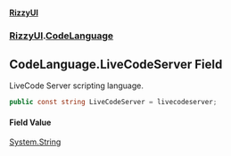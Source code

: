 #### [RizzyUI](index 'index')
### [RizzyUI](RizzyUI 'RizzyUI').[CodeLanguage](RizzyUI.CodeLanguage 'RizzyUI.CodeLanguage')

## CodeLanguage.LiveCodeServer Field

LiveCode Server scripting language.

```csharp
public const string LiveCodeServer = livecodeserver;
```

#### Field Value
[System.String](https://docs.microsoft.com/en-us/dotnet/api/System.String 'System.String')